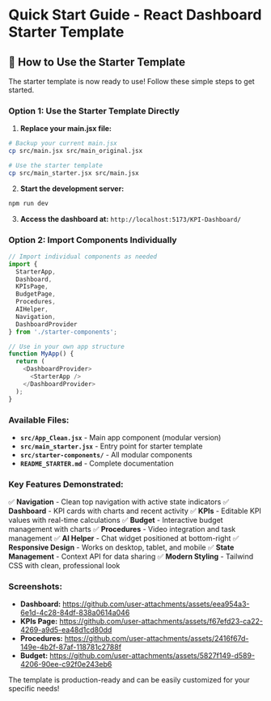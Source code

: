 # Quick Start Guide - React Dashboard Starter Template

## 🚀 How to Use the Starter Template

The starter template is now ready to use! Follow these simple steps to get started.

### Option 1: Use the Starter Template Directly

1. **Replace your main.jsx file:**
```bash
# Backup your current main.jsx
cp src/main.jsx src/main_original.jsx

# Use the starter template
cp src/main_starter.jsx src/main.jsx
```

2. **Start the development server:**
```bash
npm run dev
```

3. **Access the dashboard at:** `http://localhost:5173/KPI-Dashboard/`

### Option 2: Import Components Individually

```javascript
// Import individual components as needed
import { 
  StarterApp, 
  Dashboard, 
  KPIsPage, 
  BudgetPage, 
  Procedures,
  AIHelper,
  Navigation,
  DashboardProvider 
} from './starter-components';

// Use in your own app structure
function MyApp() {
  return (
    <DashboardProvider>
      <StarterApp />
    </DashboardProvider>
  );
}
```

### Available Files:

- **`src/App_Clean.jsx`** - Main app component (modular version)
- **`src/main_starter.jsx`** - Entry point for starter template
- **`src/starter-components/`** - All modular components
- **`README_STARTER.md`** - Complete documentation

### Key Features Demonstrated:

✅ **Navigation** - Clean top navigation with active state indicators
✅ **Dashboard** - KPI cards with charts and recent activity
✅ **KPIs** - Editable KPI values with real-time calculations
✅ **Budget** - Interactive budget management with charts
✅ **Procedures** - Video integration and task management
✅ **AI Helper** - Chat widget positioned at bottom-right
✅ **Responsive Design** - Works on desktop, tablet, and mobile
✅ **State Management** - Context API for data sharing
✅ **Modern Styling** - Tailwind CSS with clean, professional look

### Screenshots:

- **Dashboard:** https://github.com/user-attachments/assets/eea954a3-6e1d-4c28-84df-838a0614a046
- **KPIs Page:** https://github.com/user-attachments/assets/f67efd23-ca22-4269-a9d5-ea48d1cd80dd  
- **Procedures:** https://github.com/user-attachments/assets/2416f67d-149e-4b2f-87af-118781c2788f
- **Budget:** https://github.com/user-attachments/assets/5827f149-d589-4206-90ee-c92f0e243eb6

The template is production-ready and can be easily customized for your specific needs!